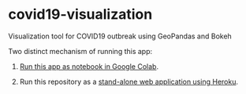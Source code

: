 # covid19-visualization
Visualization tool for COVID19 outbreak using GeoPandas and Bokeh

Two distinct mechanism of running this app:

1. [Run this app as notebook in Google Colab](https://colab.research.google.com/github/MoadComputer/covid19-visualization/blob/master/examples/COVID19_India.ipynb).

2. Run this repository as a [stand-alone web application using Heroku](https://covid19india-visualization.herokuapp.com/COVID19_India). 
